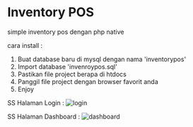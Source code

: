 <h1>Inventory POS</h1>

simple inventory pos dengan php native

cara install :
1. Buat database baru di mysql dengan nama 'inventorypos'
2. Import database 'invenroypos.sql'
3. Pastikan file project berapa di htdocs
4. Panggil file project dengan browser favorit anda
5. Enjoy

SS Halaman Login :
![login](https://github.com/Bang28/dokumentasi/assets/56897116/63710aae-43f9-4f7e-8800-6b151866873f)

SS Halaman Dashboard :
![dashboard](https://github.com/Bang28/dokumentasi/assets/56897116/175465ce-df58-42d3-a7bc-e3a041222e69)

